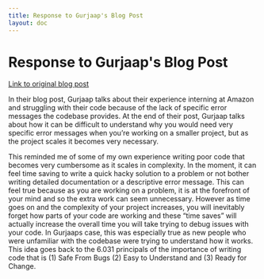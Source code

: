 ```yaml
---
title: Response to Gurjaap's Blog Post
layout: doc
---
```


# Response to Gurjaap's Blog Post

<a href=https://gjaap21.github.io/portfolio-gurjaap/blogs/blog1.html>Link to original blog post</a>

In their blog post, Gurjaap talks about their experience interning at Amazon and struggling with their code because of the lack of specific error messages the codebase provides. At the end of their post, Gurjaap talks about how it can be difficult to understand why you would need very specific error messages when you’re working on a smaller project, but as the project scales it becomes very necessary.

This reminded me of some of my own experience writing poor code that becomes very cumbersome as it scales in complexity. In the moment, it can feel time saving to write a quick hacky solution to a problem or not bother writing detailed documentation or a descriptive error message. This can feel true because as you are working on a problem, it is at the forefront of your mind and so the extra work can seem unnecessary. However as time goes on and the complexity of your project increases, you will inevitably forget how parts of your code are working and these “time saves” will actually increase the overall time you will take trying to debug issues with your code. In Gurjaaps case, this was especially true as new people who were unfamiliar with the codebase were trying to understand how it works. This idea goes back to the 6.031 principals of the importance of writing code that is (1) Safe From Bugs (2) Easy to Understand and (3) Ready for Change.
